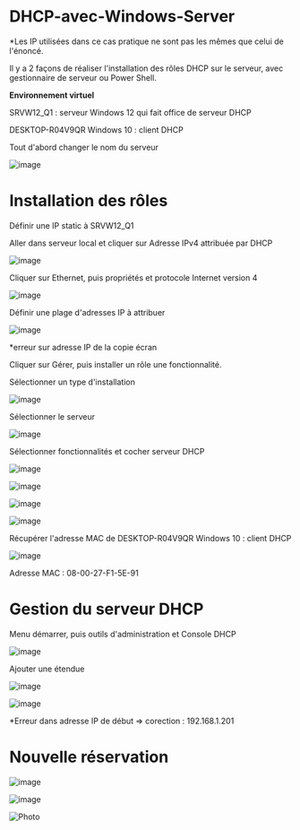 # DHCP-avec-Windows-Server


*Les IP utilisées dans ce cas pratique ne sont pas les mêmes que celui de l'énoncé.

Il y a 2 façons de réaliser l'installation des rôles DHCP sur le serveur, avec gestionnaire de serveur ou Power Shell.

**Environnement virtuel**

SRVW12_Q1 : serveur Windows 12 qui fait office de serveur DHCP

DESKTOP-R04V9QR Windows 10 : client DHCP


Tout d'abord changer le nom du serveur

![image](https://github.com/JuJuIHM/DHCP-avec-Windows-Server/assets/137881830/b723043c-5025-4b1e-a46d-4ce40f6807c0)


# Installation des rôles

Définir une IP static à SRVW12_Q1

Aller dans serveur local et cliquer sur Adresse IPv4 attribuée par DHCP

![image](https://github.com/JuJuIHM/DHCP-avec-Windows-Server/assets/137881830/e5d4a8b6-a0d1-4f80-83d8-5853a619d56c)

Cliquer sur Ethernet, puis propriétés et protocole Internet version 4

![image](https://github.com/JuJuIHM/DHCP-avec-Windows-Server/assets/137881830/04a692be-d500-432d-aa70-4ce54635087e)


Définir une plage d'adresses IP à attribuer

![image](https://github.com/JuJuIHM/DHCP-avec-Windows-Server/assets/137881830/9a6354dc-fc07-461a-8afa-1842e33441ea)

*erreur sur adresse IP de la copie écran

Cliquer sur Gérer, puis installer un rôle une fonctionnalité.

Sélectionner un type d'installation 

![image](https://github.com/JuJuIHM/DHCP-avec-Windows-Server/assets/137881830/ed1af6f1-1e65-448f-a246-4a52cda310b0)

Sélectionner le serveur 

![image](https://github.com/JuJuIHM/DHCP-avec-Windows-Server/assets/137881830/02856058-9229-44e4-af07-e852f06f7982)

Sélectionner fonctionnalités et cocher serveur DHCP

![image](https://github.com/JuJuIHM/DHCP-avec-Windows-Server/assets/137881830/01ec449a-04cb-4b75-bcc4-a13d3513b986)

![image](https://github.com/JuJuIHM/DHCP-avec-Windows-Server/assets/137881830/4e2e7455-fd10-42ef-abe5-5dce9627bc68)

![image](https://github.com/JuJuIHM/DHCP-avec-Windows-Server/assets/137881830/e2cbebc4-91dd-4a8c-a2a0-183d05e1450b)

![image](https://github.com/JuJuIHM/DHCP-avec-Windows-Server/assets/137881830/17e54514-5c35-4f8e-a270-4c45021cdf5f)


Récupérer l'adresse MAC de DESKTOP-R04V9QR Windows 10 : client DHCP

![image](https://github.com/JuJuIHM/DHCP-avec-Windows-Server/assets/137881830/468d4b8e-6726-4ae3-a9f3-24480017d272)

Adresse MAC : 08-00-27-F1-5E-91

# Gestion du serveur DHCP

Menu démarrer, puis outils d'administration et Console DHCP

![image](https://github.com/JuJuIHM/DHCP-avec-Windows-Server/assets/137881830/4cd2268b-c072-4636-810c-fe744d0839cc)


Ajouter une étendue

![image](https://github.com/JuJuIHM/DHCP-avec-Windows-Server/assets/137881830/46d89b1a-a94c-4ec2-b35e-193dc983bb6d)


![image](https://github.com/JuJuIHM/DHCP-avec-Windows-Server/assets/137881830/75fd6311-e8d3-4c21-b1ca-cdf16265e4ab)

*Erreur dans adresse IP de début => corection : 192.168.1.201

# Nouvelle réservation 


![image](https://github.com/JuJuIHM/DHCP-avec-Windows-Server/assets/137881830/d8330609-cee6-485f-bda0-47ec5f1aeb8b)

![image](https://github.com/JuJuIHM/DHCP-avec-Windows-Server/assets/137881830/f2fd02bf-5738-42f8-ac11-171c42d38d39)

![Photo](https://i.ibb.co/QvYDm0b/Screenshot-2023-08-22-IPHost1.png)













